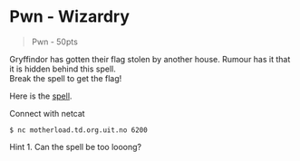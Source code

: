# Pwn - Wizardry
> Pwn - 50pts

Gryffindor has gotten their flag stolen by another house. Rumour has it that it is hidden behind this spell. <br>
Break the spell to get the flag!

Here is the [spell](src/spell).

Connect with netcat
```command
$ nc motherload.td.org.uit.no 6200
```

Hint 1. Can the spell be too looong?
